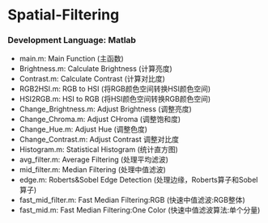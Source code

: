 # Spatial-Filtering
### Development Language: Matlab  
* main.m: Main Function (主函数)  
* Brightness.m: Calculate Brightness (计算亮度)
* Contrast.m: Calculate Contrast (计算对比度)
* RGB2HSI.m: RGB to HSI (将RGB颜色空间转换HSI颜色空间)
* HSI2RGB.m: HSI to RGB (将HSI颜色空间转换RGB颜色空间)
* Change_Brightness.m: Adjust Brightness (调整亮度)
* Change_Chroma.m: Adjust CHroma (调整饱和度)
* Change_Hue.m: Adjust Hue (调整色度)
* Change_Contrast.m: Adjust Contrast 调整对比度
* Histogram.m: Statistical Histogram (统计直方图)
* avg_filter.m: Average Filtering (处理平均滤波)
* mid_filter.m: Median Filtering (处理中值滤波)
* edge.m: Roberts&Sobel Edge Detection (处理边缘，Roberts算子和Sobel算子)
* fast_mid_filter.m: Fast Median Filtering:RGB (快速中值滤波:RGB整体)
* fast_mid.m: Fast Median Filtering:One Color (快速中值滤波算法:单个分量)
